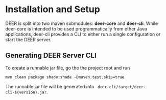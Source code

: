 # Installation and Setup

DEER is split into two maven submodules: **deer-core** and **deer-cli**.
While deer-core is intended to be used programmatically from other Java applications,
 deer-cli provides a CLI to either run a single configuration or start the DEER server. 

## Generating DEER Server CLI 

To create a runnable jar file, go the the project root and run

```
mvn clean package shade:shade -Dmaven.test.skip=true
```

The runnable jar file will be generated into ` deer-cli/target/deer-cli-${version}.jar`.